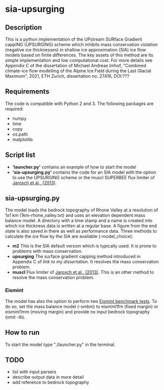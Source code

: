 # sia-upsurging


## Description
This is a python implementation of the UPstream SURface Gradient cappING (UPSURGING) scheme which inhibits mass conservation violation (negative ice thicknesses) in shallow ice approximation (SIA) ice flow models based on finite differences. The key assets of this method are its simple implementation and low computational cost. For more details see Appendix C of the dissertation of Michael Andreas Imhof, "Combined climate-ice flow modelling of the Alpine Ice Field during the Last Glacial Maximum", 2021, ETH Zurich, dissertation no. 27416, DOI:???


## Requirements
The code is compatible with Python 2 and 3. The following packages are required:
- numpy
- time
- copy
- os.path
- matplotlib


## Script list
- **'launcher.py'** contains an example of how to start the model
- **'sia-upsurging.py'** contains the code for an SIA model with the option to use the UPSURGING scheme or the muscl SUPERBEE flux limiter of [Jarosch et al., (2013)](https://doi.org/10.5194/tc-7-229-2013). 


## sia-upsurging.py
The model loads the bedrock topography of Rhone Valley at a resolution of 1x1 km (1km-rhone_valley.txt) and uses an elevation dependent mass balance model. A directory with a time stamp and a name is created into which ice thickness data is written at a regular base. A figure from the end state is also saved in there as well as performance data. 
Three methods to calculate the ice flow by the SIA are available (-model_choice):
- **m2** This is the SIA default version which is typically used. It is prone to problems with mass conservation. 
- **upsurging** The surface gradient capping method introduced in Appendix C of _link to my dissertation_. It resolves the mass conservation problem. 
- **muscl** Flux limiter of [Jarosch et al., (2013)](https://doi.org/10.5194/tc-7-229-2013). This is an other method to resolve the mass conservation problem. 


### Eismint
The model has also the option to perform two [Eismint benchmark tests](https://www.cambridge.org/core/journals/annals-of-glaciology/article/eismint-benchmarks-for-testing-icesheet-models/F8563050E59F7161FAD3EA55329E70E6). To do so, set the mass balance model (-smbm) to eismint1fm (fixed margin) or eismint1mm (moving margin) and provide no input bedrock topography (omit -ib). 


## How to run
To start the model type "./launcher.py" in the terminal. 


## TODO
- list with input parsers
- describe output data in more detail
- add reference to bedrock topography

